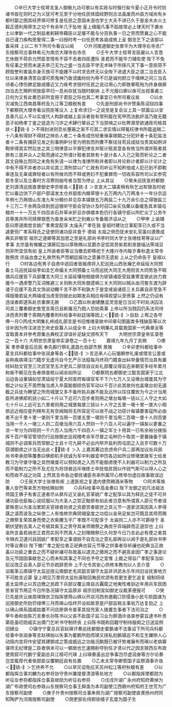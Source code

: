 <!-- { "loadSidebar": true } -->
　　○辛巳大学士桂萼言圣人御极九功可歌以有实政与时偕行矣今夏小正月令时则诸书皆在则时之为义犹可考见至于分地任民体国经野则古法虽废而州县方域尚有乡都村鄙之图其经界俱可修复是任民之意固未泯也学士大夫不讲已久于是金木水火土榖正德利用厚生之功千有余年几于坠地  皇上缙服凡事不蹈故常必上律天时下袭水土以聿新一代之制兹者躬耕帝藉臣以足痿不能与分百执事一日之劳而赞襄之心不能自已谨力疾构思爰得二事一曰授时考一曰任民考各装成帙上呈  御览乞下之该部以备采择  上以二书下所司令看议以闻
　　○升河南道御史张景华为大理寺右寺丞广东按察司佥事林希元为南京大理寺右寺丞
　　○壬午大学士桂萼言臣屡以人言恳乞休致不荷俞允然臣至情有不容不去者四臣遭际  圣君而不能毕力辅佐使  陛下不免有任事之劳而未遂夫恭己无为之盛一当去臣不学无术昧于所择凡天下事一意担荷不顾毁誉利害虽杀身灭族可不旋踵不以时求去终无以全陛下进退大臣之道二当去臣入仕以来律身清苦自谓可质鬼神乃致谤讟纷纷为辱不已是诚何颜立于缙绅之间三当去顷者心悸伤脾足跛成痿近又力疾考求授时任民之说过用心力即致晕眩殆为终身痼瘵四当去乞赐矜悯放臣早归一息尚存犹当随时献纳  上不允报曰卿以疾可出视事甫三日何为又有此奏恐非所宜用于君臣之际也其二考事宜已令所司看议矣
　　○以水灾减免江西南昌等府及九江等卫粮税有差
　　○先是刑部尚书许赞条陈诏狱四事下都察院大理寺看议院臣等议入  上复命求归一之说至是复会议上其一禁嚣讼以安良善凡讼人不以实或代人构辞或越上妄诉者皆有常刑载在宪甲而法骫奸滋乃致无籍恶子如杨孝丁鉴之徒造为刁诈之术肆行辇谷之下当禁缉之以杜弊源至欲通政司格其状＜锍-釒＞不得封进则恐长壅蔽之渐不可其二求实情以释冤枉律书所载盗贼二十八条有得财不得财之辨杀人者二十条有成伤轻重保辜限期之分犯奸者十条犯盐法者十二条有捕获见发之别事例昈分至为明哲而刑曹不察往往苟且成狱当责其如例详鞫举得其实然后坐之其三明律意以平罪犯律言并赃计赃其意各有攸当所谓并赃者其款有三是并众人之赃而通论之所谓计赃者其款有十是计各人入己之赃而析论之二者其文自殊比而同之未免有失请一以律为准律所称并者即以并论称计者即以计论计之中有不得不并者亦以并论其三清刑禁以广仁政有司听讼不知矜恤或人犯已到不即鞫审连及无辜或罪轻者以有所候讯而不释或男妇不犯重罪而一切收系容所司以实参究若冬至以及立春时方冱寒则枷号者当暂为停止  上从其议
　　○癸未巡抚宣府都御史刘源清巡按直隶御史李宗枢各＜锍-釒＞言宣大二镇麦稍有秋乞出帤银及时收贮以备边饷下户部户部请发太仓并部库内粮草银十五万两内八万两准十一年分京运年例七万两借山东准九年分粮价并见存本镇银五万两盐二十九万余引总之得银盐三十三万二千余两及续到民运银听守臣会官协计及时召□籴买刍粟以备缓急其本镇屯粮共一十一万五千四百余石并草米折豆亦俱徵本色仍行各镇守臣以所贮尖丁公务牛具等类并所司赎罪银悉为查发籴米贮之别廒以专备赈济诏从之
　　○甲申  上谕辅臣曰廖道南尝言姚广孝弗宜配享  太庙夫广孝在我  皇祖时建功立事配享已久或不当遽更但广孝系释氏之徒使同诸功臣并食于  德祖  太祖之侧恐犹未安礼官虽曰遵畏成典实非敬崇  祖宗之道卿等其加思之至是礼部尚书李时同大学士张璁桂萼等议以广孝事  太宗虽有帷幄之谋厥后加以厚秩赐以显爵亦足偿其劳矣若削发披缁沾荣俎豆则非所宜信有如  皇上所谕者臣等议当撤去即移祀于大隆兴寺内每岁春秋遣太常寺致祭庶  宗庙血食之礼秩然有严而朝廷报功之意兼尽无遗矣  上从之仍命告于  皇祖以行
　　○时各边有男子自虏中逃回者皆报虏将入犯巡抚山西张瀚乞命延绥大同预备士马巡抚延绥李如圭乞命偏关大同预备士马而巡抚大同王大用则言大同势急不暇摘兵应援皆下兵部覆言大同三关延绥壤地相接俱为钜镇诸臣受兹重寄宜彼此协力救援今一遇虏警乃互词推避三关则称大同失御遗祸三关大同则以贼从由河套东渡为辞诿于应援不及具文饰说动輙千言不恭不和孰大于是宜戒谕诸臣三关兵寡自非至急不得擅徵若延大两镇或当虏至则彼此如期发兵相应毋得观望以至偾事  上然之仍诏有违误者即逮系赴京重罪无赦
　　○乙酉以秋谢建醮显灵宫是日当论不时处决囚法司具三覆奏御史詹宽言斋日且断屠况乃戮人恐妨斋事  上命以所当戮囚仍系法司待决而责刑曹于斋期内覆奏刑科给事中赵廷瑞等因上＜锍-釒＞自劾  上宥之各夺俸一月○丙戌大明集礼梓成礼部言是书旧惟缮录故中间章句图画类多残缺臣等以次诠补因为传注进览乞命史臣纂入以成全书  上曰大明集礼具载我国家一代典章汝等宜取善本并参考原集古典校正谬误补足缺文颁布天下
　　大明世宗肃皇帝实录卷之一百十六
大明世宗肃皇帝实录卷之一百十七
　　嘉靖九年九月丁亥朔
　　○庚寅  孝恭章皇后忌辰  奉先殿行祭礼遣昌化伯邵杰祭  景陵
　　○辛卯吏科都给事中夏言兵科都给事中张润身等各＜锍-釒＞言迩来人心玩愒朝参礼废或借言公差或妄称疾病填注门籍岁无虚月自今乞严示法程每月终将门籍查出紏举量情罚治其有屡经紏劾文官至三次武官至五次吏兵二部径自议处礼部覆议得旨迩来朝官多经年累月称疾不朝见在告者俱查核以闻余如所议
　　○都察院右都御史江鋐言国家于江北沿边各设重镇如甘肃延绥宁夏大同宣府每镇官军不下六七万人又设墩台城堡其为守御之计似无不周然每当虏入卒莫能御损伤官军动以千百计此其故何也盖墩台初无遏截之兵徒为瞭望之所而城堡又多不备所执兵器不能及远所以往往覆败为今之计当用臣所进佛郎机铳小如二十斤以下远可六百步者则用之墩台每墩一铳以三人守之大如七十斤以上远可五六里者则用之城堡每堡三铳以十人守之五里一墩十里一堡大小相依远近相应星列棋布无有空阙贼将无所容足可以收不战之功窃计每镇要害寇所必由者不出千里十里一堡则千里当用一百堡五里一墩则千里当用二百墩一堡十人则百堡当用一千人一墩三人则二百墩当用六百人然则一千六百人可以遍守一镇矣以更番之法一年分为四班则一千六百人当用六千四百人一镇之军士十用其一已有余裕分拨指挥千百户等官管领仍行巡按御史巡视稽考余军尽督之屯种仍十取其一更番操备于镇城则不必调客兵而常额之士且十可九耕不必出内帑开盐利而屯田之入且岁可数十万窃谓御虏之计当无出此＜锍-釒＞入  上嘉其筹边忠虑命户兵二部再加议处兵部尚书李承勋等覆奏曰佛郎机手铳诚为军中利器宜申饬各边如所议修墩堡拨军士给发教习为守堡守墩之具然墩堡可以预知虏之入而不能御虏使不入利器可以制力之所及而不能制力之所不及尤在为将领者远斥堠练士卒抚恤贫困以作锐气斯可以得人心之和而收不战之功耳  上然其言命各边督抚诸臣务率所属尽心修举勿虚应故事致误边防
　　○壬辰大学士张璁有疾  上遣医视之复遣内使赍赐酒米等物
　　○阿术等族番人安巴等来贡方物给赐如例
　　○兵科给事中高金奏曰  陛下龙御之初凡法祖法师国王佛子有害正道者尽从屏斥近又谕礼官革姚广孝之配享以其为释氏之徒不可并诸功臣也臣每心说叹服以为大圣人之崇正黜邪有如此者岂意有所谓真人邵元节者误蒙殊恩以为圣治累耶夫官禄者劝贤之资爵赏者砺世之具元节一道家流耳因真人李得晟之请而波及之纵使二人有恪修宗典阴翊皇度之功偿以金帛足矣岂可既显其师而赐之赠祭复荣其身而使之衣紫腰玉乎广孝既不可配享于  太庙则二人亦不可爵禄于  圣朝伏望削去真人之号禠其紫玉之贵夺其亲师赠祭之典庶乎异端辟而正道崇也  上曰金所言虽若纳忠正君而实则不然真人之封赠赐祭已久何至今日乃言此必有使之者其令锦衣卫逮问且因姚广孝配享之事谓朕不自克治之意礼部再议以闻于是礼部尚书李时等议奏曰  陛下撤广孝之配位者正祀典也容元节等之供事者存祈禳也祀典当正故虽以功臣之重去之而不疑祈禳可存故虽以道流之徵用之而不避高金因广孝之事遂论及元节固因事献忠之心而未知其事之不同也予夺之宜惟  上裁之得旨广孝配享当如前议改正会真人邵元节亦疏辞恩命  上不允令其安心供修本教勿以人言介意
　　○诏裁革云南镇守太监巡按云南御史毛凤韶言镇守太监非洪武永乐年间旧设扰害地方不可胜言近蒙  皇上明见万里将太监杜唐取回夷民欢颂有若更生更乞追复  祖制将续差太监停止以苏边徼之民疏下兵部议覆云南自古覊縻之地夷性难驯近年用兵军民困苦省官节用正今日所急况镇守太监原非  祖宗旧制宜如御史议裁革便报可
　　○癸巳先是庆云侯周瑛锦衣卫指挥使蒋山俱以开店河西务邀截□货侵渔小民亏损国课为巡按御史所劾罚禄俸三月而瑛山怙终开设如故至是户部监税主事翁万达复劾之  上以瑛山俱系国戚姑置不问店房俱令查革其投充家人拨置生事者下法司治之
　　○甲午泰和伯陈万言奏长孙陈书以父丧不赴国子监习业为祭酒许诰查参蒙旨逮书朴责第臣虽叨勋戚实出儒门乞听书守制终丧  上曰陈书既称回籍守制待服阕之日送监照旧肄业
　　○镇守宁夏总兵官赵瑛讦奏巡抚都御史翟鹏诸不法事诏下所司兵科都给事中张润身等言赵瑛始以失事为翟鹏所劾而瑛又挟私劾鹏镇巡不和互生嫌隙人心动摇内变将作安望其建御戎之策成威远之功哉况鹏既已被讦势难展布而瑛以老病寡谋师无纪律是二臣者俱未可以一朝居也乞速赐削夺别任才贤以代之因言狭西左布政使周叙可代鹏宁夏副总兵江桓可代瑛  上曰瑛奏虽出忿争事岂尽虚润身等方尔论奏岂宜辄荐代者俟部臣议覆朝廷自有处置
　　○乙未太常寺卿管国子监祭酒事许诰＜锍-釒＞乞终养不允
　　○以旱灾诏免应天苏州松江等府秋粮有差
　　○以都指挥佥事刘麟为右参将协守贵州兼提督清浪等处地方
　　○以都指挥使都勋为听征左参将都指挥佥事袁继勋为听征右参将
　　○戊戌升湖广永州府知府黄焯为湖广布政使司右参政山东按察司佥事王舜渔为本司副使江西赣州府知府王世芳为广东按察司副使
　　○庚子升贵州按察司佥事朱佩为湖广按察司副使直隶扬州府同知陶俨为河南按察司副使
　　○荫吏部右侍郎徐缙子玄度为国子生
